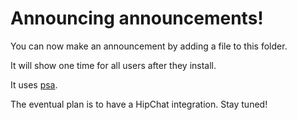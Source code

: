 # Announcing announcements!

You can now make an announcement by adding a file to this folder.

It will show one time for all users after they install.

It uses [psa](https://www.npmjs.com/package/psa).

The eventual plan is to have a HipChat integration. Stay tuned!

